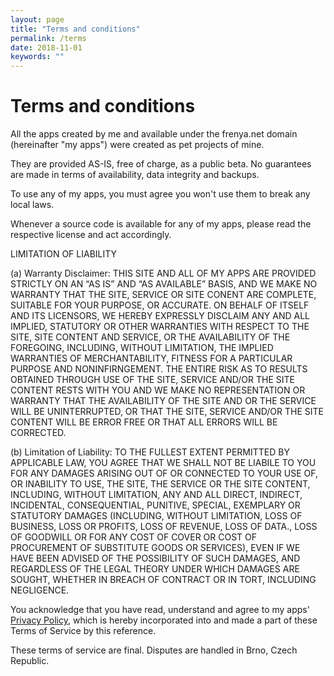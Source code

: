 ```yaml
---
layout: page
title: "Terms and conditions"
permalink: /terms
date: 2018-11-01
keywords: ""
---
```


# Terms and conditions

All the apps created by me and available under the frenya.net domain (hereinafter "my apps") were created as pet projects of mine.

They are provided AS-IS, free of charge, as a public beta. No guarantees are made in terms of availability, data integrity and backups.

To use any of my apps, you must agree you won't use them to break any local laws.

Whenever a source code is available for any of my apps, please read the respective license and act accordingly.

LIMITATION OF LIABILITY

(a) Warranty Disclaimer: THIS SITE AND ALL OF MY APPS ARE PROVIDED STRICTLY ON AN “AS IS” AND “AS AVAILABLE” BASIS, AND WE MAKE NO WARRANTY THAT THE SITE, SERVICE OR SITE CONENT ARE COMPLETE, SUITABLE FOR YOUR PURPOSE, OR ACCURATE. ON BEHALF OF ITSELF AND ITS LICENSORS, WE HEREBY EXPRESSLY DISCLAIM ANY AND ALL IMPLIED, STATUTORY OR OTHER WARRANTIES WITH RESPECT TO THE SITE, SITE CONTENT AND SERVICE, OR THE AVAILABILITY OF THE FOREGOING, INCLUDING, WITHOUT LIMITATION, THE IMPLIED WARRANTIES OF MERCHANTABILITY, FITNESS FOR A PARTICULAR PURPOSE AND NONINFIRNGEMENT. THE ENTIRE RISK AS TO RESULTS OBTAINED THROUGH USE OF THE SITE, SERVICE AND/OR THE SITE CONTENT RESTS WITH YOU AND WE MAKE NO REPRESENTATION OR WARRANTY THAT THE AVAILABILITY OF THE SITE AND OR THE SERVICE WILL BE UNINTERRUPTED, OR THAT THE SITE, SERVICE AND/OR THE SITE CONTENT WILL BE ERROR FREE OR THAT ALL ERRORS WILL BE CORRECTED.

(b) Limitation of Liability: TO THE FULLEST EXTENT PERMITTED BY APPLICABLE LAW, YOU AGREE THAT WE SHALL NOT BE LIABILE TO YOU FOR ANY DAMAGES ARISING OUT OF OR CONNECTED TO YOUR USE OF, OR INABILITY TO USE, THE SITE, THE SERVICE OR THE SITE CONTENT, INCLUDING, WITHOUT LIMITATION, ANY AND ALL DIRECT, INDIRECT, INCIDENTAL, CONSEQUENTIAL, PUNITIVE, SPECIAL, EXEMPLARY OR STATUTORY DAMAGES (INCLUDING, WITHOUT LIMITATION, LOSS OF BUSINESS, LOSS OR PROFITS, LOSS OF REVENUE, LOSS OF DATA., LOSS OF GOODWILL OR FOR ANY COST OF COVER OR COST OF PROCUREMENT OF SUBSTITUTE GOODS OR SERVICES), EVEN IF WE HAVE BEEN ADVISED OF THE POSSIBILITY OF SUCH DAMAGES, AND REGARDLESS OF THE LEGAL THEORY UNDER WHICH DAMAGES ARE SOUGHT, WHETHER IN BREACH OF CONTRACT OR IN TORT, INCLUDING NEGLIGENCE.

You acknowledge that you have read, understand and agree to my apps' [Privacy Policy](/privacy), which is hereby incorporated into and made a part of these Terms of Service by this reference.

These terms of service are final. Disputes are handled in Brno, Czech Republic.

